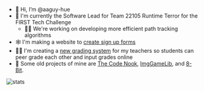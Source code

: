 - 👋 Hi, I’m @aaguy-hue
- 🤖 I'm currently the Software Lead for Team 22105 Runtime Terror for the FIRST Tech Challenge
  - 🏃‍♂️ We're working on developing more efficient path tracking algorithms
- 🕸️ I'm making a website to [create sign up forms](https://github.com/aaguy-hue/SignUpBetter)
- 🧑‍🏫 I'm creating a [new grading system](https://github.com/CSA-Coders-2025/CSA_Combined_Backend_Fork) for my teachers so students can peer grade each other and input grades online
- 🔭 Some old projects of mine are [The Code Nook](https://www.thecodenook.org), [ImgGameLib](https://github.com/aaguy-hue/ImgGameLib), and [8-Bit](https://github.com/aaguy-hue/8-Bit).

![stats](https://github-readme-stats.vercel.app/api/top-langs/?username=shuban-789)

